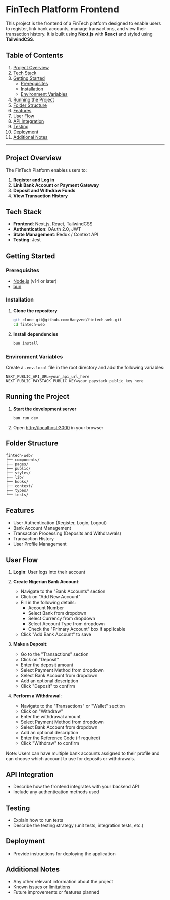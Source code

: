 # FinTech Platform Frontend

This project is the frontend of a FinTech platform designed to enable users to
register, link bank accounts, manage transactions, and view their transaction
history. It is built using **Next.js** with **React** and styled using
**TailwindCSS**.

## Table of Contents

1. [Project Overview](#project-overview)
2. [Tech Stack](#tech-stack)
3. [Getting Started](#getting-started)
    - [Prerequisites](#prerequisites)
    - [Installation](#installation)
    - [Environment Variables](#environment-variables)
4. [Running the Project](#running-the-project)
5. [Folder Structure](#folder-structure)
6. [Features](#features)
7. [User Flow](#user-flow)
8. [API Integration](#api-integration)
9. [Testing](#testing)
10. [Deployment](#deployment)
11. [Additional Notes](#additional-notes)

---

## Project Overview

The FinTech Platform enables users to:

1. **Register and Log in**
2. **Link Bank Account or Payment Gateway**
3. **Deposit and Withdraw Funds**
4. **View Transaction History**

## Tech Stack

- **Frontend**: Next.js, React, TailwindCSS
- **Authentication**: OAuth 2.0, JWT
- **State Management**: Redux / Context API
- **Testing**: Jest

## Getting Started

### Prerequisites

- [Node.js](https://nodejs.org/) (v14 or later)
- [bun](https://bun.sh/)

### Installation

1. **Clone the repository**

   ```bash
   git clone git@github.com:Haeyzed/fintech-web.git
   cd fintech-web
   ```

2. **Install dependencies**
   ```bash
   bun install
   ```

### Environment Variables

Create a `.env.local` file in the root directory and add the following
variables:

```
NEXT_PUBLIC_API_URL=your_api_url_here
NEXT_PUBLIC_PAYSTACK_PUBLIC_KEY=your_paystack_public_key_here
```

## Running the Project

1. **Start the development server**
   ```bash
   bun run dev
   ```
2. Open [http://localhost:3000](http://localhost:3000) in your browser

## Folder Structure

```
fintech-web/
├── components/
├── pages/
├── public/
├── styles/
├── lib/
├── hooks/
├── context/
├── types/
└── tests/
```

## Features

- User Authentication (Register, Login, Logout)
- Bank Account Management
- Transaction Processing (Deposits and Withdrawals)
- Transaction History
- User Profile Management

## User Flow

1. **Login**: User logs into their account

2. **Create Nigerian Bank Account**:

    - Navigate to the "Bank Accounts" section
    - Click on "Add New Account"
    - Fill in the following details:
        - Account Number
        - Select Bank from dropdown
        - Select Currency from dropdown
        - Select Account Type from dropdown
        - Check the "Primary Account" box if applicable
    - Click "Add Bank Account" to save

3. **Make a Deposit**:

    - Go to the "Transactions" section
    - Click on "Deposit"
    - Enter the deposit amount
    - Select Payment Method from dropdown
    - Select Bank Account from dropdown
    - Add an optional description
    - Click "Deposit" to confirm

4. **Perform a Withdrawal**:
    - Navigate to the "Transactions" or "Wallet" section
    - Click on "Withdraw"
    - Enter the withdrawal amount
    - Select Payment Method from dropdown
    - Select Bank Account from dropdown
    - Add an optional description
    - Enter the Reference Code (if required)
    - Click "Withdraw" to confirm

Note: Users can have multiple bank accounts assigned to their profile and can
choose which account to use for deposits or withdrawals.

## API Integration

- Describe how the frontend integrates with your backend API
- Include any authentication methods used

## Testing

- Explain how to run tests
- Describe the testing strategy (unit tests, integration tests, etc.)

## Deployment

- Provide instructions for deploying the application

## Additional Notes

- Any other relevant information about the project
- Known issues or limitations
- Future improvements or features planned
